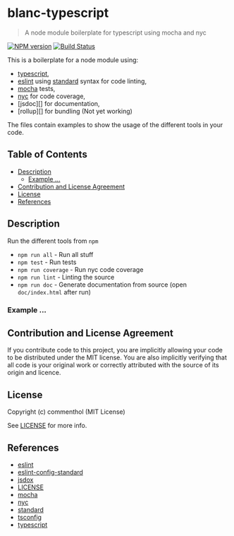 # blanc-typescript

> A node module boilerplate for typescript using mocha and nyc

[![NPM version](https://badge.fury.io/js/blanc-typescript.svg)](https://www.npmjs.com/package/blanc-typescript/)
[![Build Status](https://secure.travis-ci.org/commenthol/blanc-typescript.svg?branch=master)](https://travis-ci.org/commenthol/blanc-typescript)

This is a boilerplate for a node module using:

* [typescript][],
* [eslint][] using [standard][] syntax for code linting,
* [mocha][] tests,
* [nyc][] for code coverage,
* [jsdoc][] for documentation,
* [rollup][] for bundling (Not yet working)

The files contain examples to show the usage of the different tools in your code.


## Table of Contents

<!-- !toc (minlevel=2 omit="Table of Contents") -->

* [Description](#description)
  * [Example ...](#example-)
* [Contribution and License Agreement](#contribution-and-license-agreement)
* [License](#license)
* [References](#references)

<!-- toc! -->

## Description

Run the different tools from `npm`

* `npm run all`      - Run all stuff
* `npm test`         - Run tests
* `npm run coverage` - Run nyc code coverage
* `npm run lint`     - Linting the source
* `npm run doc`      - Generate documentation from source (open `doc/index.html` after run)


### Example ...


## Contribution and License Agreement

If you contribute code to this project, you are implicitly allowing your
code to be distributed under the MIT license. You are also implicitly
verifying that all code is your original work or correctly attributed
with the source of its origin and licence.

## License

Copyright (c) commenthol (MIT License)

See [LICENSE][] for more info.

## References

<!-- !ref -->

* [eslint][eslint]
* [eslint-config-standard][eslint-config-standard]
* [jsdox][jsdox]
* [LICENSE][LICENSE]
* [mocha][mocha]
* [nyc][nyc]
* [standard][standard]
* [tsconfig][tsconfig]
* [typescript][typescript]

<!-- ref! -->

[LICENSE]: ./LICENSE
[mocha]: http://mochajs.org/
[eslint]: http://eslint.org
[eslint-config-standard]: https://github.com/feross/eslint-config-standard
[standard]: http://standardjs.com
[jsdox]: http://jsdox.org/
[nyc]: https://istanbul.js.org/
[typescript]: https://www.typescriptlang.org/
[tsconfig]: https://www.typescriptlang.org/v2/en/tsconfig
